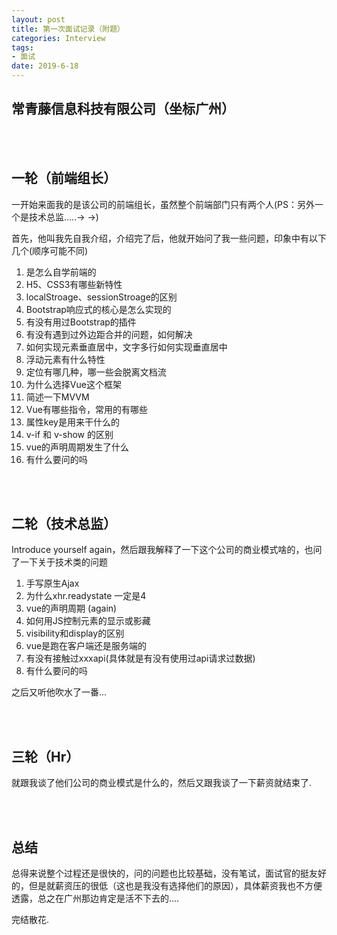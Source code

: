 ```yaml
---
layout: post
title: 第一次面试记录（附题）
categories: Interview
tags: 
- 面试
date: 2019-6-18
---
```


## 常青藤信息科技有限公司（坐标广州）

<br><br>

## 一轮（前端组长）

一开始来面我的是该公司的前端组长，虽然整个前端部门只有两个人(PS：另外一个是技术总监.....→ →)

首先，他叫我先自我介绍，介绍完了后，他就开始问了我一些问题，印象中有以下几个(顺序可能不同)

1. 是怎么自学前端的
2. H5、CSS3有哪些新特性
3. localStroage、sessionStroage的区别
4. Bootstrap响应式的核心是怎么实现的
5. 有没有用过Bootstrap的插件
6. 有没有遇到过外边距合并的问题，如何解决
7. 如何实现元素垂直居中，文字多行如何实现垂直居中
8. 浮动元素有什么特性
9. 定位有哪几种，哪一些会脱离文档流
10. 为什么选择Vue这个框架
11. 简述一下MVVM
12. Vue有哪些指令，常用的有哪些
13. 属性key是用来干什么的
14. v-if 和 v-show 的区别
15. vue的声明周期发生了什么
16. 有什么要问的吗

<br><br>

## 二轮（技术总监）

Introduce yourself again，然后跟我解释了一下这个公司的商业模式啥的，也问了一下关于技术类的问题

1. 手写原生Ajax
2. 为什么xhr.readystate 一定是4
3. vue的声明周期 (again)
4. 如何用JS控制元素的显示或影藏
5. visibility和display的区别
6. vue是跑在客户端还是服务端的
7. 有没有接触过xxxapi(具体就是有没有使用过api请求过数据)
8. 有什么要问的吗

之后又听他吹水了一番...

<br><br>

## 三轮（Hr）

就跟我谈了他们公司的商业模式是什么的，然后又跟我谈了一下薪资就结束了.

<br><br>

## 总结

总得来说整个过程还是很快的，问的问题也比较基础，没有笔试，面试官的挺友好的，但是就薪资压的很低（这也是我没有选择他们的原因），具体薪资我也不方便透露，总之在广州那边肯定是活不下去的....



完结散花.

